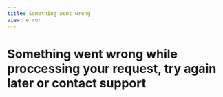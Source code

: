 ```yaml
---
title: Something went wrong
view: error
---
```


# Something went wrong while proccessing your request, try again later or contact support
